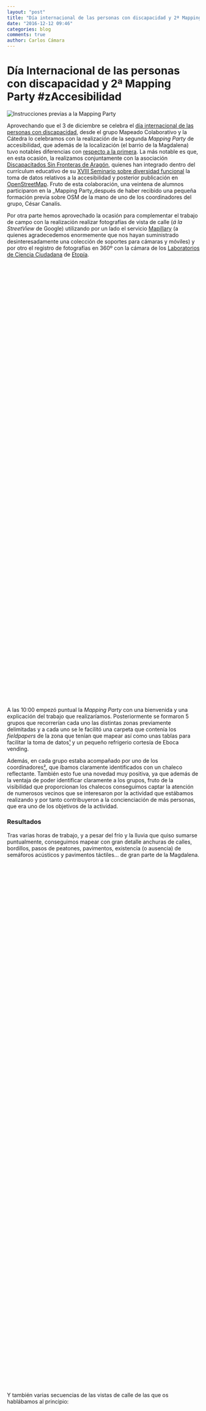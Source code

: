 ```yaml
---
layout: "post"
title: "Día internacional de las personas con discapacidad y 2ª Mapping Party"
date: "2016-12-12 09:46"
categories: blog
comments: true
author: Carlos Cámara
---
```



# Día Internacional de las personas con discapacidad y 2ª Mapping Party #zAccesibilidad

![Instrucciones previas a la Mapping Party](../media/photo_2016-12-09_09-52-50.jpg)

Aprovechando que el 3 de diciembre se celebra el [día internacional de las personas con discapacidad](https://es.wikipedia.org/wiki/D%C3%ADa_Internacional_de_las_Personas_con_Discapacidad), desde el grupo Mapeado Colaborativo y la Cátedra lo celebramos con la realización de la segunda _Mapping Party_ de accesibilidad, que además de la localización (el barrio de la Magdalena) tuvo notables diferencias con [respecto a la primera](http://blogzac.es/mapping-party-zaccesibilidad-67-9-mayo/). La más notable es que, en esta ocasión, la realizamos conjuntamente con la asociación [Discapacitados Sin Fronteras de Aragón](https://discapacitadossinfronteras.com/), quienes han integrado dentro del currículum educativo de su [XVIII Seminario sobre diversidad funcional](https://discapacitadossinfronteras.com/seminarios/) la toma de datos relativos a la accesibilidad y posterior publicación en [OpenStreetMap](http://openstreetmap.org). Fruto de esta colaboración, una veintena de alumnos participaron en la _Mapping Party_después de haber recibido una pequeña formación previa sobre OSM de la mano de uno de los coordinadores del grupo, César Canalís.

Por otra parte hemos aprovechado la ocasión para complementar el trabajo de campo con la realización realizar fotografías de vista de calle (_á la StreetView_ de Google) utilizando por un lado el servicio [Mapillary](http://mapillary.com) (a quienes agradecedemos enormemente que nos hayan suministrado desinteresadamente una colección de soportes para cámaras y móviles) y por otro el registro de fotografías en 360º con la cámara de los [Laboratorios de Ciencia Ciudadana](http://cesar-etopia.bifi.es) de [Etopía](http://www.zaragoza.es/ciudad/etopia/).

<iframe id="twitter-widget-1" scrolling="no" allowtransparency="true" allowfullscreen="true" class="twitter-tweet twitter-tweet-rendered" style="position: static; visibility: visible; display: block; width: 500px; height: 578.5px; padding: 0px; border: medium none; max-width: 100%; min-width: 220px; margin-top: 10px; margin-bottom: 10px;" data-tweet-id="804981276675571712" title="Tweet de Twitter" frameborder="0"></iframe><iframe id="twitter-widget-2" scrolling="no" allowtransparency="true" allowfullscreen="true" class="twitter-tweet twitter-tweet-rendered" style="position: static; visibility: visible; display: block; width: 500px; height: 556.1px; padding: 0px; border: medium none; max-width: 100%; min-width: 220px; margin-top: 10px; margin-bottom: 10px;" data-tweet-id="804982054081413120" title="Tweet de Twitter" frameborder="0"></iframe>

A las 10:00 empezó puntual la _Mapping Party_ con una bienvenida y una explicación del trabajo que realizaríamos. Posteriormente se formaron 5 grupos que recorrerían cada uno las distintas zonas previamente delimitadas y a cada uno se le facilitó una carpeta que contenía los _fieldpapers_ de la zona que tenían que mapear así como unas tablas para facilitar la toma de datos[¹](#fncde4de26) y un pequeño refrigerio cortesía de Eboca vending.

Además, en cada grupo estaba acompañado por uno de los coordinadores[²](#fn2), que íbamos claramente identificados con un chaleco reflectante. También esto fue una novedad muy positiva, ya que además de la ventaja de poder identificar claramente a los grupos, fruto de la visibilidad que proporcionan los chalecos conseguimos captar la atención de numerosos vecinos que se interesaron por la actividad que estábamos realizando y por tanto contribuyeron a la concienciación de más personas, que era uno de los objetivos de la actividad.

### Resultados

Tras varias horas de trabajo, y a pesar del frío y la lluvia que quiso sumarse puntualmente, conseguimos mapear con gran detalle anchuras de calles, bordillos, pasos de peatones, pavimentos, existencia (o ausencia) de semáforos acústicos y pavimentos táctiles… de gran parte de la Magdalena.

<iframe id="twitter-widget-3" scrolling="no" allowtransparency="true" allowfullscreen="true" class="twitter-tweet twitter-tweet-rendered" style="position: static; visibility: visible; display: block; width: 500px; height: 431.1px; padding: 0px; border: medium none; max-width: 100%; min-width: 220px; margin-top: 10px; margin-bottom: 10px;" data-tweet-id="804998801006149632" title="Tweet de Twitter" frameborder="0"></iframe><iframe id="twitter-widget-4" scrolling="no" allowtransparency="true" allowfullscreen="true" class="twitter-tweet twitter-tweet-rendered" style="position: static; visibility: visible; display: block; width: 500px; height: 462.35px; padding: 0px; border: medium none; max-width: 100%; min-width: 220px; margin-top: 10px; margin-bottom: 10px;" data-tweet-id="805008907433283584" title="Tweet de Twitter" frameborder="0"></iframe><iframe id="twitter-widget-5" scrolling="no" allowtransparency="true" allowfullscreen="true" class="twitter-tweet twitter-tweet-rendered" style="position: static; visibility: visible; display: block; width: 500px; height: 453.5px; padding: 0px; border: medium none; max-width: 100%; min-width: 220px; margin-top: 10px; margin-bottom: 10px;" data-tweet-id="805068038185844737" title="Tweet de Twitter" frameborder="0"></iframe>

Y también varias secuencias de las vistas de calle de las que os hablábamos al principio:

<iframe id="twitter-widget-6" scrolling="no" allowtransparency="true" allowfullscreen="true" class="twitter-tweet twitter-tweet-rendered" style="position: static; visibility: visible; display: block; width: 500px; height: 578.5px; padding: 0px; border: medium none; max-width: 100%; min-width: 220px; margin-top: 10px; margin-bottom: 10px;" data-tweet-id="805353748025503745" title="Tweet de Twitter" frameborder="0"></iframe><iframe id="twitter-widget-7" scrolling="no" allowtransparency="true" allowfullscreen="true" class="twitter-tweet twitter-tweet-rendered" style="position: static; visibility: visible; display: block; width: 500px; height: 594.117px; padding: 0px; border: medium none; max-width: 100%; min-width: 220px; margin-top: 10px; margin-bottom: 10px;" data-tweet-id="805709215549575168" title="Tweet de Twitter" frameborder="0"></iframe>

Destacar también que durante la actividad, un pequeño equipo del Heraldo de Aragón se acercó para interesarse por la actividad y al día siguiente apareció publicada una reseña en la versión digital y en papel al día siguiente.

<iframe id="twitter-widget-8" scrolling="no" allowtransparency="true" allowfullscreen="true" class="twitter-tweet twitter-tweet-rendered" style="position: static; visibility: visible; display: block; width: 500px; height: 431.1px; padding: 0px; border: medium none; max-width: 100%; min-width: 220px; margin-top: 10px; margin-bottom: 10px;" data-tweet-id="805380064250658816" title="Tweet de Twitter" frameborder="0"></iframe>

### Segunda parte: subida de datos

El punto final a la _mapping party_ la puso la sesión del lunes 5 de diciembre para la subida de datos a OpenStreetMap. César y Héctor estuvieron acompañando y guiando a los asistentes que se acercaron a la sede de Las Armas para introducir los datos tomados en el campo. Hay que recordar que aunque se trate de una actividad mucho menos visible y festiva que la toma de datos, es tanto o más importante, puesto que es lo que da sentido a la actividad (¡a fin de cuentas la hacemos para que todos esos datos estén en OSM!)

<iframe id="twitter-widget-9" scrolling="no" allowtransparency="true" allowfullscreen="true" class="twitter-tweet twitter-tweet-rendered" style="position: static; visibility: visible; display: block; width: 500px; height: 350.467px; padding: 0px; border: medium none; max-width: 100%; min-width: 220px; margin-top: 10px; margin-bottom: 10px;" data-tweet-id="805681363835817985" title="Tweet de Twitter" frameborder="0"></iframe>

### Agradecimientos

Por último queremos agradecer a todos los que han participado en este trabajo colaborativo: a los participantes en la actividad (en especial con aquellos que repiten participación), a Mapillary por el material suministrado desinteresadamente, a eboca vending que repiten contribuyendo con sus refrigerios para los asistentes y muy en especial a Discapacitados Sin Fronteras Aragón, con quienes hemos trabajado muy a gusto y esperamos poder repetir. ¡Sin todos vosotros esta _mapping party_ no hubiese sido la misma!

<iframe id="twitter-widget-10" scrolling="no" allowtransparency="true" allowfullscreen="true" class="twitter-tweet twitter-tweet-rendered" style="position: static; visibility: visible; display: block; width: 500px; height: 556.1px; padding: 0px; border: medium none; max-width: 100%; min-width: 220px; margin-top: 10px; margin-bottom: 10px;" data-tweet-id="804991235689746433" title="Tweet de Twitter" frameborder="0"></iframe><iframe id="twitter-widget-11" scrolling="no" allowtransparency="true" allowfullscreen="true" class="twitter-tweet twitter-tweet-rendered" style="position: static; visibility: visible; display: block; width: 500px; height: 556.1px; padding: 0px; border: medium none; max-width: 100%; min-width: 220px; margin-top: 10px; margin-bottom: 10px;" data-tweet-id="804990803114344448" title="Tweet de Twitter" frameborder="0"></iframe>

______

<div id="fncde4de26">¹ Esto supone también una pequeña mejora respecto a la mapping party anterior que, además de homogeneizar el criterio en la toma de datos (algo muy útil para facilitar la posterior subida a OSM), también sirve de recordatorio para no olvidarse los aspectos más importantes relativos a la accesibilidad y para tomar las notas más rápidamente.</div>

<div id="fn2">² Agradecemos la colaboración de Héctor Ochoa, miembro del grupo Mapeado Colaborativo y de OSM-Aragón, que se ofreció a liderar uno de los grupos.</div>

</div>
